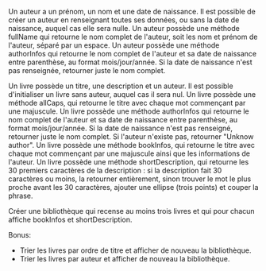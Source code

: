 Un auteur a un prénom, un nom et une date de naissance. Il est possible de créer un auteur en renseignant toutes ses données, ou sans la date de naissance, auquel cas elle sera nulle.
Un auteur possède une méthode fullName qui retourne le nom complet de l'auteur, soit les nom et prénom de l'auteur, séparé par un espace.
Un auteur possède une méthode authorInfos qui retourne le nom complet de l'auteur et sa date de naissance entre parenthèse, au format mois/jour/année. Si la date de naissance n'est pas renseignée, retourner juste le nom complet.

Un livre possède un titre, une description et un auteur. Il est possible d'initialiser un livre sans auteur, auquel cas il sera nul.
Un livre possède une méthode allCaps, qui retourne le titre avec chaque mot commençant par une majuscule.
Un livre possède une méthode authorInfos qui retourne le nom complet de l'auteur et sa date de naissance entre parenthèse, au format mois/jour/année. Si la date de naissance n'est pas renseigné, retourner juste le nom complet. Si l'auteur n'existe pas, retourner "Unknow author".
Un livre possède une méthode bookInfos, qui retourne le titre avec chaque mot commençant par une majuscule ainsi que les informations de l'auteur.
Un livre possède une méthode shortDescription, qui retourne les 30 premiers caractères de la description : si la description fait 30 caractères ou moins, la retourner entièrement, sinon trouver le mot le plus proche avant les 30 caractères, ajouter une ellipse (trois points) et couper la phrase.

Créer une bibliothèque qui recense au moins trois livres et qui pour chacun affiche bookInfos et shortDescription.

Bonus:
* Trier les livres par ordre de titre et afficher de nouveau la bibliothèque.
* Trier les livres par auteur et afficher de nouveau la bibliothèque.
